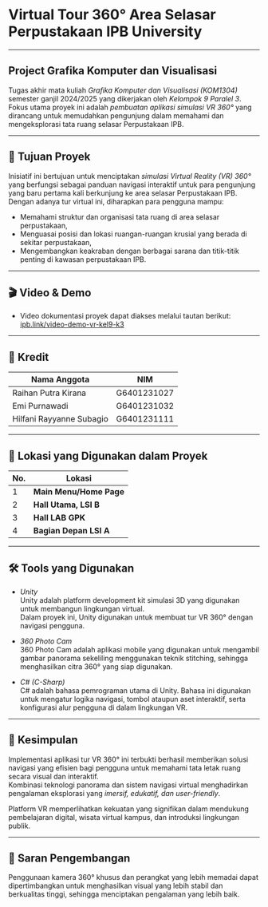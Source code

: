 # Virtual Tour 360° Area Selasar Perpustakaan IPB University

---

## Project Grafika Komputer dan Visualisasi

Tugas akhir mata kuliah _Grafika Komputer dan Visualisasi (KOM1304)_ semester ganjil 2024/2025 yang dikerjakan oleh _Kelompok 9 Paralel 3_.  
Fokus utama proyek ini adalah _pembuatan aplikasi simulasi VR 360°_ yang dirancang untuk memudahkan pengunjung dalam memahami dan mengeksplorasi tata ruang selasar Perpustakaan IPB.

---

## 🚀 Tujuan Proyek

Inisiatif ini bertujuan untuk menciptakan _simulasi Virtual Reality (VR) 360°_ yang berfungsi sebagai panduan navigasi interaktif untuk para pengunjung yang baru pertama kali berkunjung ke area selasar Perpustakaan IPB.  
Dengan adanya tur virtual ini, diharapkan para pengguna mampu:

- Memahami struktur dan organisasi tata ruang di area selasar perpustakaan,
- Menguasai posisi dan lokasi ruangan-ruangan krusial yang berada di sekitar perpustakaan,
- Mengembangkan keakraban dengan berbagai sarana dan titik-titik penting di kawasan perpustakaan IPB.

---

## 🎬 Video & Demo

- Video dokumentasi proyek dapat diakses melalui tautan berikut:  
[ipb.link/video-demo-vr-kel9-k3](http://ipb.link/video-demo-vr-kel9-k3)

---

## 👥 Kredit

| Nama Anggota                | NIM         |
| --------------------------- | ----------- |
| Raihan Putra Kirana         | G6401231027 |
| Emi Purnawadi               | G6401231032 |
| Hilfani Rayyanne Subagio    | G6401231111 |

---

## 📍 Lokasi yang Digunakan dalam Proyek

| No. | Lokasi                           |
| --- | -------------------------------- |
| 1   | **Main Menu/Home Page**          |
| 2   | **Hall Utama, LSI B**            |
| 3   | **Hall LAB GPK**                 |
| 4   | **Bagian Depan LSI A**           |

---

## 🛠 Tools yang Digunakan

- _Unity_  
  Unity adalah platform development kit simulasi 3D yang digunakan untuk membangun lingkungan virtual.  
  Dalam proyek ini, Unity digunakan untuk membuat tur VR 360° dengan navigasi pengguna.

- _360 Photo Cam_  
  360 Photo Cam adalah aplikasi mobile yang digunakan untuk mengambil gambar panorama sekeliling menggunakan teknik stitching, sehingga menghasilkan citra 360° yang siap digunakan.

- _C# (C-Sharp)_  
  C# adalah bahasa pemrograman utama di Unity. Bahasa ini digunakan untuk mengatur logika navigasi, tombol ataupun aset interaktif, serta konfigurasi alur pengguna di dalam lingkungan VR.

---

## 📝 Kesimpulan

Implementasi aplikasi tur VR 360° ini terbukti berhasil memberikan solusi navigasi yang efisien bagi pengguna untuk memahami tata letak ruang secara visual dan interaktif.  
Kombinasi teknologi panorama dan sistem navigasi virtual menghadirkan pengalaman eksplorasi yang _imersif, edukatif, dan user-friendly_.

Platform VR memperlihatkan kekuatan yang signifikan dalam mendukung pembelajaran digital, wisata virtual kampus, dan introduksi lingkungan publik.

---

## 🔧 Saran Pengembangan

Penggunaan kamera 360° khusus dan perangkat yang lebih memadai dapat dipertimbangkan untuk menghasilkan visual yang lebih stabil dan berkualitas tinggi, sehingga menciptakan pengalaman yang lebih baik.